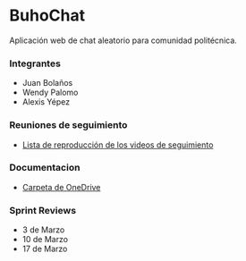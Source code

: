 # BuhoChat
Aplicación web de chat aleatorio para comunidad politécnica.

### Integrantes
* Juan Bolaños
* Wendy Palomo
* Alexis Yépez

### **Reuniones de seguimiento**
  * [Lista de reproducción de los videos de seguimiento](https://www.youtube.com/)

### **Documentacion** 
  * [Carpeta de OneDrive](https://epnecuador-my.sharepoint.com/:f:/g/personal/alexis_yepez01_epn_edu_ec/EiLRrpGZHn1FiETBMqxTud8BRrNPt6YeVPV6HWCEufGDlw?e=f1roJf)

### Sprint Reviews
 * 3 de Marzo
 * 10 de Marzo
 * 17 de Marzo

